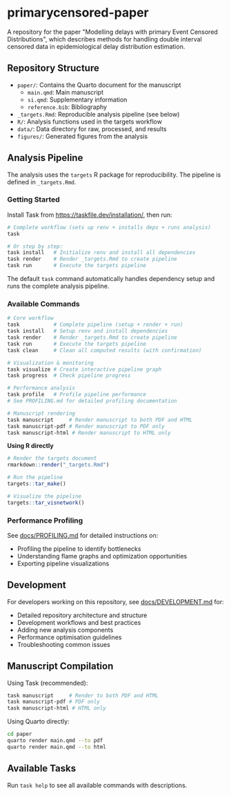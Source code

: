 # primarycensored-paper

A repository for the paper "Modelling delays with primary Event Censored Distributions", which describes methods for handling double interval censored data in epidemiological delay distribution estimation.

## Repository Structure

- `paper/`: Contains the Quarto document for the manuscript
  - `main.qmd`: Main manuscript
  - `si.qmd`: Supplementary information
  - `reference.bib`: Bibliography
- `_targets.Rmd`: Reproducible analysis pipeline (see below)
- `R/`: Analysis functions used in the targets workflow
- `data/`: Data directory for raw, processed, and results
- `figures/`: Generated figures from the analysis

## Analysis Pipeline

The analysis uses the `targets` R package for reproducibility. The pipeline is defined in `_targets.Rmd`.

### Getting Started

Install Task from https://taskfile.dev/installation/, then run:

```bash
# Complete workflow (sets up renv + installs deps + runs analysis)
task

# Or step by step:
task install   # Initialize renv and install all dependencies
task render    # Render _targets.Rmd to create pipeline
task run       # Execute the targets pipeline
```

The default `task` command automatically handles dependency setup and runs the complete analysis pipeline.

### Available Commands

```bash
# Core workflow
task           # Complete pipeline (setup + render + run)
task install   # Setup renv and install dependencies
task render    # Render _targets.Rmd to create pipeline
task run       # Execute the targets pipeline
task clean     # Clean all computed results (with confirmation)

# Visualization & monitoring
task visualize # Create interactive pipeline graph
task progress  # Check pipeline progress

# Performance analysis
task profile   # Profile pipeline performance
# See PROFILING.md for detailed profiling documentation

# Manuscript rendering
task manuscript     # Render manuscript to both PDF and HTML
task manuscript-pdf # Render manuscript to PDF only
task manuscript-html # Render manuscript to HTML only
```

**Using R directly**

```r
# Render the targets document
rmarkdown::render("_targets.Rmd")

# Run the pipeline
targets::tar_make()

# Visualize the pipeline
targets::tar_visnetwork()
```

### Performance Profiling

See [docs/PROFILING.md](docs/PROFILING.md) for detailed instructions on:
- Profiling the pipeline to identify bottlenecks
- Understanding flame graphs and optimization opportunities
- Exporting pipeline visualizations

## Development

For developers working on this repository, see [docs/DEVELOPMENT.md](docs/DEVELOPMENT.md) for:
- Detailed repository architecture and structure
- Development workflows and best practices
- Adding new analysis components
- Performance optimisation guidelines
- Troubleshooting common issues

## Manuscript Compilation

Using Task (recommended):

```bash
task manuscript     # Render to both PDF and HTML
task manuscript-pdf # PDF only
task manuscript-html # HTML only
```

Using Quarto directly:

```bash
cd paper
quarto render main.qmd --to pdf
quarto render main.qmd --to html
```

## Available Tasks

Run `task help` to see all available commands with descriptions.
